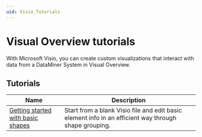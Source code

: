 ```yaml
---
uid: Visio_Tutorials
---
```


# Visual Overview tutorials

With Microsoft Visio, you can create custom visualizations that interact with data from a DataMiner System in Visual Overview.

## Tutorials

| Name | Description |
|--|--|
| [Getting started with basic shapes](xref:Getting_started_with_basic_shapes) | Start from a blank Visio file and edit basic element info in an efficient way through shape grouping. |
